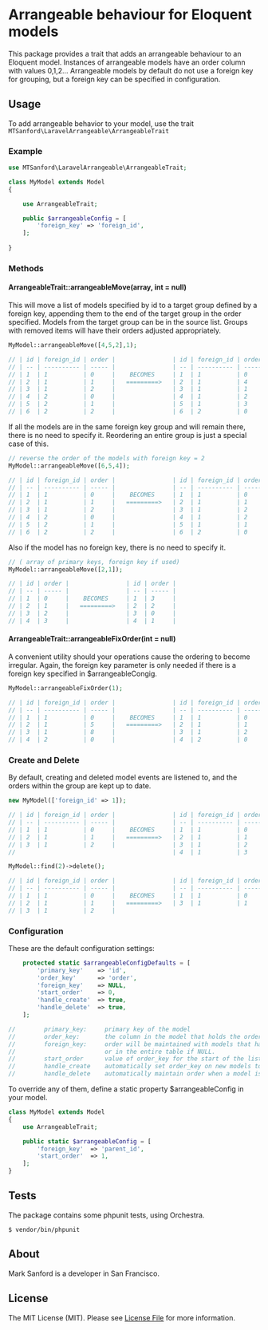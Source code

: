 # Arrangeable behaviour for Eloquent models

This package provides a trait that adds an arrangeable behaviour to an Eloquent model.  Instances of arrangeable models have an order column with values 0,1,2...  Arrangeable models by default do not use a foreign key for grouping, but a foreign key can be specified in configuration.

## Usage

To add arrangeable behavior to your model, use the trait ```MTSanford\LaravelArrangeable\ArrangeableTrait```

### Example

```php
use MTSanford\LaravelArrangeable\ArrangeableTrait;

class MyModel extends Model
{

    use ArrangeableTrait;

    public $arrangeableConfig = [
        'foreign_key' => 'foreign_id',
    ];
    
}
```
### Methods

#### ArrangeableTrait::arrangeableMove(array, int = null)

This will move a list of models specified by id to a target group defined by a foreign key, appending them to the end of the target group in the order specified.  Models from the target group can be in the source list.  Groups with removed items will have their orders adjusted appropriately.

```php
MyModel::arrangeableMove([4,5,2],1);

// | id | foreign_id | order |                | id | foreign_id | order |
// | -- | ---------- | ----- |                | -- | ---------- | ----- |
// | 1  | 1          | 0     |    BECOMES     | 1  | 1          | 0     |
// | 2  | 1          | 1     |   =========>   | 2  | 1          | 4     |
// | 3  | 1          | 2     |                | 3  | 1          | 1     |
// | 4  | 2          | 0     |                | 4  | 1          | 2     |
// | 5  | 2          | 1     |                | 5  | 1          | 3     |
// | 6  | 2          | 2     |                | 6  | 2          | 0     |
```

If all the models are in the same foreign key group and will remain there, there is no need to specify it.  Reordering an entire group is just a special case of this.

```php
// reverse the order of the models with foreign key = 2
MyModel::arrangeableMove([6,5,4]);

// | id | foreign_id | order |                | id | foreign_id | order |
// | -- | ---------- | ----- |                | -- | ---------- | ----- |
// | 1  | 1          | 0     |    BECOMES     | 1  | 1          | 0     |
// | 2  | 1          | 1     |   =========>   | 2  | 1          | 1     |
// | 3  | 1          | 2     |                | 3  | 1          | 2     |
// | 4  | 2          | 0     |                | 4  | 1          | 2     |
// | 5  | 2          | 1     |                | 5  | 1          | 1     |
// | 6  | 2          | 2     |                | 6  | 2          | 0     |
```

Also if the model has no foreign key, there is no need to specify it.

```php
// ( array of primary keys, foreign key if used)
MyModel::arrangeableMove([2,1]);

// | id | order |                | id | order |
// | -- | ----- |                | -- | ----- |
// | 1  | 0     |    BECOMES     | 1  | 3     |
// | 2  | 1     |   =========>   | 2  | 2     |
// | 3  | 2     |                | 3  | 0     |
// | 4  | 3     |                | 4  | 1     |
```

#### ArrangeableTrait::arrangeableFixOrder(int = null)

A convenient utility should your operations cause the ordering to become irregular.  Again, the foreign key parameter is only needed if there is a foreign key specified in $arrangeableCongig.

```php
MyModel::arrangeableFixOrder(1);

// | id | foreign_id | order |                | id | foreign_id | order |
// | -- | ---------- | ----- |                | -- | ---------- | ----- |
// | 1  | 1          | 0     |    BECOMES     | 1  | 1          | 0     |
// | 2  | 1          | 5     |   =========>   | 2  | 1          | 1     |
// | 3  | 1          | 8     |                | 3  | 1          | 2     |
// | 4  | 2          | 0     |                | 4  | 2          | 0     |
```
### Create and Delete

By default, creating and deleted model events are listened to, and the orders within the group are kept up to date.

```php
new MyModel(['foreign_id' => 1]);

// | id | foreign_id | order |                | id | foreign_id | order |
// | -- | ---------- | ----- |                | -- | ---------- | ----- |
// | 1  | 1          | 0     |    BECOMES     | 1  | 1          | 0     |
// | 2  | 1          | 1     |   =========>   | 2  | 1          | 1     |
// | 3  | 1          | 2     |                | 3  | 1          | 2     |
//                                            | 4  | 1          | 3     |

MyModel::find(2)->delete();

// | id | foreign_id | order |                | id | foreign_id | order |
// | -- | ---------- | ----- |                | -- | ---------- | ----- |
// | 1  | 1          | 0     |    BECOMES     | 1  | 1          | 0     |
// | 2  | 1          | 1     |   =========>   | 3  | 1          | 1     |
// | 3  | 1          | 2     |
```

### Configuration

These are the default configuration settings:

```php
    protected static $arrangeableConfigDefaults = [
        'primary_key'    => 'id',
        'order_key'      => 'order',
        'foreign_key'    => NULL,
        'start_order'    => 0,
        'handle_create'  => true,
        'handle_delete'  => true,
    ];

//        primary_key:     primary key of the model
//        order_key:       the column in the model that holds the order
//        foreign_key:     order will be maintained with models that have same foreign key
//                         or in the entire table if NULL.
//        start_order      value of order_key for the start of the list
//        handle_create    automatically set order_key on new models to end of list?
//        handle_delete    automatically maintain order when a model is removed?
```

To override any of them, define a static property $arrangeableConfig in your model.

```php
class MyModel extends Model
{
    use ArrangeableTrait;

    public static $arrangeableConfig = [
        'foreign_key'  => 'parent_id',
        'start_order'  => 1,
    ];
}
```

## Tests

The package contains some phpunit tests, using Orchestra.

```
$ vendor/bin/phpunit
```

## About

Mark Sanford is a developer in San Francisco.

## License

The MIT License (MIT). Please see [License File](LICENSE.md) for more information.

